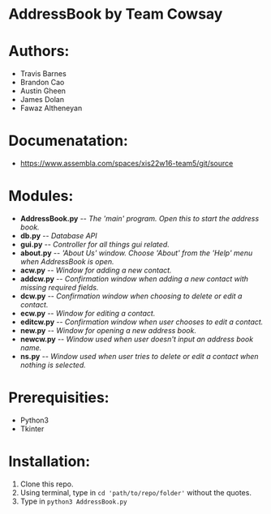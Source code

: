 # AddressBook by Team Cowsay

# Authors: 
- Travis Barnes
- Brandon Cao
- Austin Gheen
- James Dolan
- Fawaz Altheneyan

# Documenatation:
- https://www.assembla.com/spaces/xis22w16-team5/git/source

# Modules:
- **AddressBook.py** -- _The 'main' program. Open this to start the address book._
- **db.py**     -- _Database API_
- **gui.py**    -- _Controller for all things gui related._
- **about.py**  -- _'About Us' window. Choose 'About' from the 'Help' menu when AddressBook is open._
- **acw.py**    -- _Window for adding a new contact._
- **addcw.py**  -- _Confirmation window when adding a new contact with missing required fields._
- **dcw.py** 	  -- _Confirmation window when choosing to delete or edit a contact._
- **ecw.py**    -- _Window for editing a contact._
- **editcw.py** -- _Confirmation window when user chooses to edit a contact._
- **new.py**    -- _Window for opening a new address book._
- **newcw.py**  -- _Window used when user doesn't input an address book name._
- **ns.py**     -- _Window used when user tries to delete or edit a contact when nothing is selected._

# Prerequisities:
- Python3
- Tkinter

# Installation:
1. Clone this repo.
2. Using terminal, type in `cd 'path/to/repo/folder'` without the quotes.
3. Type in `python3 AddressBook.py`

